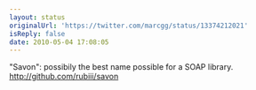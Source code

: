 ```yaml
---
layout: status
originalUrl: 'https://twitter.com/marcgg/status/13374212021'
isReply: false
date: 2010-05-04 17:08:05
---
```


"Savon": possibily the best name possible for a SOAP library. http://github.com/rubiii/savon
